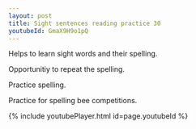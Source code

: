 ```yaml
---
layout: post
title: Sight sentences reading practice 30
youtubeId: GmaX9H9o1pQ
---
```

 
 
Helps to learn sight words and their spelling.

Opportunitiy to repeat the spelling. 

Practice spelling. 
 
Practice for spelling bee competitions. 
 
{% include youtubePlayer.html id=page.youtubeId %}
 
 
